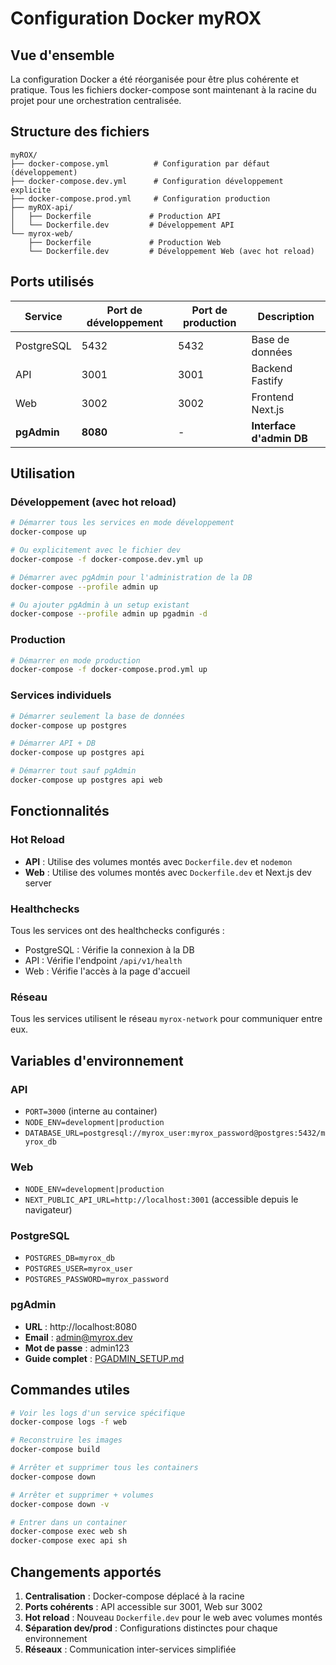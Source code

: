 # Configuration Docker myROX

## Vue d'ensemble

La configuration Docker a été réorganisée pour être plus cohérente et pratique. Tous les fichiers docker-compose sont maintenant à la racine du projet pour une orchestration centralisée.

## Structure des fichiers

```
myROX/
├── docker-compose.yml          # Configuration par défaut (développement)
├── docker-compose.dev.yml      # Configuration développement explicite
├── docker-compose.prod.yml     # Configuration production
├── myROX-api/
│   ├── Dockerfile             # Production API
│   └── Dockerfile.dev         # Développement API
└── myrox-web/
    ├── Dockerfile             # Production Web
    └── Dockerfile.dev         # Développement Web (avec hot reload)
```

## Ports utilisés

| Service    | Port de développement | Port de production | Description |
|------------|----------------------|-------------------|-------------|
| PostgreSQL | 5432                 | 5432              | Base de données |
| API        | 3001                 | 3001              | Backend Fastify |
| Web        | 3002                 | 3002              | Frontend Next.js |
| **pgAdmin** | **8080**            | -                 | **Interface d'admin DB** |

## Utilisation

### Développement (avec hot reload)

```bash
# Démarrer tous les services en mode développement
docker-compose up

# Ou explicitement avec le fichier dev
docker-compose -f docker-compose.dev.yml up

# Démarrer avec pgAdmin pour l'administration de la DB
docker-compose --profile admin up

# Ou ajouter pgAdmin à un setup existant
docker-compose --profile admin up pgadmin -d
```

### Production

```bash
# Démarrer en mode production
docker-compose -f docker-compose.prod.yml up
```

### Services individuels

```bash
# Démarrer seulement la base de données
docker-compose up postgres

# Démarrer API + DB
docker-compose up postgres api

# Démarrer tout sauf pgAdmin
docker-compose up postgres api web
```

## Fonctionnalités

### Hot Reload

- **API** : Utilise des volumes montés avec `Dockerfile.dev` et `nodemon`
- **Web** : Utilise des volumes montés avec `Dockerfile.dev` et Next.js dev server

### Healthchecks

Tous les services ont des healthchecks configurés :
- PostgreSQL : Vérifie la connexion à la DB
- API : Vérifie l'endpoint `/api/v1/health`
- Web : Vérifie l'accès à la page d'accueil

### Réseau

Tous les services utilisent le réseau `myrox-network` pour communiquer entre eux.

## Variables d'environnement

### API
- `PORT=3000` (interne au container)
- `NODE_ENV=development|production`
- `DATABASE_URL=postgresql://myrox_user:myrox_password@postgres:5432/myrox_db`

### Web
- `NODE_ENV=development|production`
- `NEXT_PUBLIC_API_URL=http://localhost:3001` (accessible depuis le navigateur)

### PostgreSQL
- `POSTGRES_DB=myrox_db`
- `POSTGRES_USER=myrox_user`
- `POSTGRES_PASSWORD=myrox_password`

### pgAdmin
- **URL** : http://localhost:8080
- **Email** : admin@myrox.dev
- **Mot de passe** : admin123
- **Guide complet** : [PGADMIN_SETUP.md](./PGADMIN_SETUP.md)

## Commandes utiles

```bash
# Voir les logs d'un service spécifique
docker-compose logs -f web

# Reconstruire les images
docker-compose build

# Arrêter et supprimer tous les containers
docker-compose down

# Arrêter et supprimer + volumes
docker-compose down -v

# Entrer dans un container
docker-compose exec web sh
docker-compose exec api sh
```

## Changements apportés

1. **Centralisation** : Docker-compose déplacé à la racine
2. **Ports cohérents** : API accessible sur 3001, Web sur 3002
3. **Hot reload** : Nouveau `Dockerfile.dev` pour le web avec volumes montés
4. **Séparation dev/prod** : Configurations distinctes pour chaque environnement
5. **Réseaux** : Communication inter-services simplifiée 